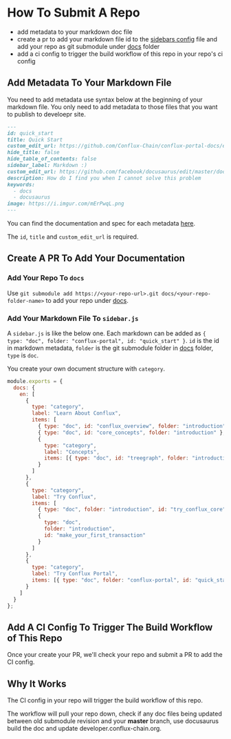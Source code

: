 # How To Submit A Repo

- add metadata to your markdown doc file
- create a pr to add your markdown file id to the [sidebars
  config](../sidebars.js) file and add your repo as git submodule under
  [docs](./docs) folder   
- add a ci config to trigger the build workflow of this repo in your repo's ci
  config 

## Add Metadata To Your Markdown File

You need to add metadata use syntax below at the beginning of your markdown file.
You only need to add metadata to those files that you want to publish to
develoepr site.

```md
---
id: quick_start
title: Quick Start
custom_edit_url: https://github.com/Conflux-Chain/conflux-portal-docs/edit/master/01_Examples/00_Low_Level_CFX_Transfer.md
hide_title: false
hide_table_of_contents: false
sidebar_label: Markdown :)
custom_edit_url: https://github.com/facebook/docusaurus/edit/master/docs/api-doc-markdown.md
description: How do I find you when I cannot solve this problem
keywords:
  - docs
  - docusaurus
image: https://i.imgur.com/mErPwqL.png
---
```

You can find the documentation and spec for each metadata
[here](https://v2.docusaurus.io/docs/markdown-features#markdown-headers
"docusaurus markdown-headers documentation").  

The `id`, `title` and `custom_edit_url` is required.

## Create A PR To Add Your Documentation

### Add Your Repo To `docs`

Use `git submodule add https://<your-repo-url>.git docs/<your-repo-folder-name>`
to add your repo under [docs](./docs).

### Add Your Markdown File To `sidebar.js`

A `sidebar.js` is like the below one. Each markdown can be added as `{ type:
"doc", folder: "conflux-portal", id: "quick_start" }`. `id` is the id in
markdown metadata, `folder` is the git submodule folder in [docs](./docs)
folder, `type` is `doc`. 

You create your own document structure with `category`.

```js
module.exports = {
  docs: {
    en: [
      {
        type: "category",
        label: "Learn About Conflux",
        items: [
          { type: "doc", id: "conflux_overview", folder: "introduction" },
          { type: "doc", id: "core_concepts", folder: "introduction" },
          {
            type: "category",
            label: "Concepts",
            items: [{ type: "doc", id: "treegraph", folder: "introduction" }]
          }
        ]
      },
      {
        type: "category",
        label: "Try Conflux",
        items: [
          { type: "doc", folder: "introduction", id: "try_conflux_core" },
          {
            type: "doc",
            folder: "introduction",
            id: "make_your_first_transaction"
          }
        ]
      },
      {
        type: "category",
        label: "Try Conflux Portal",
        items: [{ type: "doc", folder: "conflux-portal", id: "quick_start" }]
      }
    ]
  }
};
```

## Add A CI Config To Trigger The Build Workflow of This Repo

Once your create your PR, we'll check your repo and submit a PR to add the CI
config. 

## Why It Works

The CI config in your repo will trigger the build workflow of this repo.

The workflow will pull your repo down, check if any doc files being updated
between old submodule revision and your **master** branch, use docusaurus build
the doc and update developer.conflux-chain.org. 